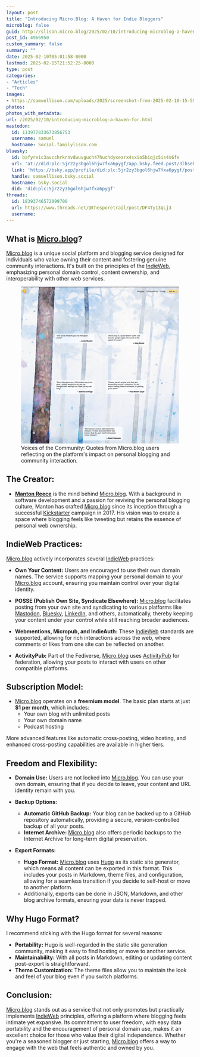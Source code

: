 ```yaml
---
layout: post
title: "Introducing Micro.Blog: A Haven for Indie Bloggers"
microblog: false
guid: http://slison.micro.blog/2025/02/10/introducing-microblog-a-haven-for.html
post_id: 4966950
custom_summary: false
summary: ""
date: 2025-02-10T05:01:58-0000
lastmod: 2025-02-15T21:52:25-0000
type: post
categories:
- "Articles"
- "Tech"
images:
- https://samuellison.com/uploads/2025/screenshot-from-2025-02-10-15-55-20.png
photos:
photos_with_metadata:
url: /2025/02/10/introducing-microblog-a-haven-for.html
mastodon:
  id: 113977833673856753
  username: samuel
  hostname: Social.familylison.com
bluesky:
  id: bafyreic3avcshrknnvdwuvguch47huchdyxearx4sxio5biqjc5is4s6fe
  url: 'at://did:plc:5jr2zy3bgol6hjw7fxa6pygf/app.bsky.feed.post/3lhsehzu4mz2i'
  link: 'https://bsky.app/profile/did:plc:5jr2zy3bgol6hjw7fxa6pygf/post/3lhsehzu4mz2i'
  handle: samuellison.bsky.social
  hostname: bsky.social
  did: 'did:plc:5jr2zy3bgol6hjw7fxa6pygf'
threads:
  id: 18393746572099700
  url: https://www.threads.net/@thesporetrail/post/DF4Ty13qLj3
  username: 
---
```

<meta property="og:image" content="https://samuellison.com/uploads/2025/screenshot-from-2025-02-10-15-55-20.png">
  <meta name="twitter:image" content="https://samuellison.com/uploads/2025/screenshot-from-2025-02-10-15-55-20.png">

## **What is [Micro.blog](https://micro.blog "Micro.Blog")?**

[Micro.blog](https://micro.blog "Micro.Blog") is a unique social platform and blogging service designed for individuals who value owning their content and fostering genuine community interactions. It's built on the principles of the [IndieWeb](https://indieweb.org/"IndieWeb"), emphasizing personal domain control, content ownership, and interoperability with other web services.

<!--more-->
<figure>
	<img src="uploads/2025/screenshot-from-2025-02-10-15-55-20.png" alt="Featured Image" title="Micro.blog Quotes">
	<figcaption>Voices of the Community: Quotes from Micro.blog users reflecting on the platform's impact on personal blogging and community interaction.</figcaption>
</figure>

## **The Creator:**

- **[Manton Reece](https://www.manton.org/ "Manton Reece")** is the mind behind [Micro.blog](https://micro.blog "Micro.Blog"). With a background in software development and a passion for reviving the personal blogging culture, Manton has crafted [Micro.blog](https://micro.blog "Micro.Blog") since its inception through a successful [Kickstarter](https://www.kickstarter.com/projects/manton/indie-microblogging-owning-your-short-form-writing "Micro.Blog Kickstarter Campaign") campaign in 2017. His vision was to create a space where blogging feels like tweeting but retains the essence of personal web ownership.

## **IndieWeb Practices:**

[Micro.blog](https://micro.blog "Micro.Blog") actively incorporates several [IndieWeb](https://indieweb.org/"IndieWeb") practices:

- **Own Your Content:** Users are encouraged to use their own domain names. The service supports mapping your personal domain to your [Micro.blog](https://micro.blog "Micro.Blog") account, ensuring you maintain control over your digital identity.

- **POSSE (Publish Own Site, Syndicate Elsewhere):** [Micro.blog](https://micro.blog "Micro.Blog") facilitates posting from your own site and syndicating to various platforms like [Mastodon](https://joinmastodon.org/ "Mastodon"), [Bluesky](https://bsky.app "BlueSky"), [LinkedIn](https://linkedin.com "LinkedIn"), and others, automatically, thereby keeping your content under your control while still reaching broader audiences.

- **Webmentions, Micropub, and IndieAuth:** These [IndieWeb](https://indieweb.org/"IndieWeb") standards are supported, allowing for rich interactions across the web, where comments or likes from one site can be reflected on another.

- **ActivityPub:** Part of the Fediverse, [Micro.blog](https://micro.blog "Micro.Blog") uses [ActivityPub](https://activitypub.rocks/ "ActivityPub") for federation, allowing your posts to interact with users on other compatible platforms.

## **Subscription Model:**

- [Micro.blog](https://micro.blog "Micro.Blog") operates on a **freemium model**. The basic plan starts at just **$1 per month**, which includes:
  - Your own blog with unlimited posts
  - Your own domain name
  - Podcast hosting

More advanced features like automatic cross-posting, video hosting, and enhanced cross-posting capabilities are available in higher tiers.

## **Freedom and Flexibility:**

- **Domain Use:** Users are not locked into [Micro.blog](https://micro.blog "Micro.Blog"). You can use your own domain, ensuring that if you decide to leave, your content and URL identity remain with you.

- **Backup Options:** 
  - **Automatic GitHub Backup:** Your blog can be backed up to a GitHub repository automatically, providing a secure, version-controlled backup of all your posts.
  - **Internet Archive:** [Micro.blog](https://micro.blog "Micro.Blog") also offers periodic backups to the Internet Archive for long-term digital preservation.

- **Export Formats:**
  - **Hugo Format:** [Micro.blog](https://micro.blog "Micro.Blog") uses [Hugo](https://gohugo.io/ "Hugo") as its static site generator, which means all content can be exported in this format. This includes your posts in Markdown, theme files, and configuration, allowing for a seamless transition if you decide to self-host or move to another platform.
  - Additionally, exports can be done in JSON, Markdown, and other blog archive formats, ensuring your data is never trapped.

## **Why Hugo Format?**

I recommend sticking with the Hugo format for several reasons:

  - **Portability:** Hugo is well-regarded in the static site generation community, making it easy to find hosting or move to another service.
  - **Maintainability:** With all posts in Markdown, editing or updating content post-export is straightforward.
  - **Theme Customization:** The theme files allow you to maintain the look and feel of your blog even if you switch platforms.

## **Conclusion:**

[Micro.blog](https://micro.blog "Micro.Blog") stands out as a service that not only promotes but practically implements [IndieWeb](https://indieweb.org/"IndieWeb") principles, offering a platform where blogging feels intimate yet expansive. Its commitment to user freedom, with easy data portability and the encouragement of personal domain use, makes it an excellent choice for those who value their digital independence. Whether you're a seasoned blogger or just starting, [Micro.blog](https://micro.blog "Micro.Blog") offers a way to engage with the web that feels authentic and owned by you.

<meta name="fediverse:creator" content="@samuel@social.familylison.com">
